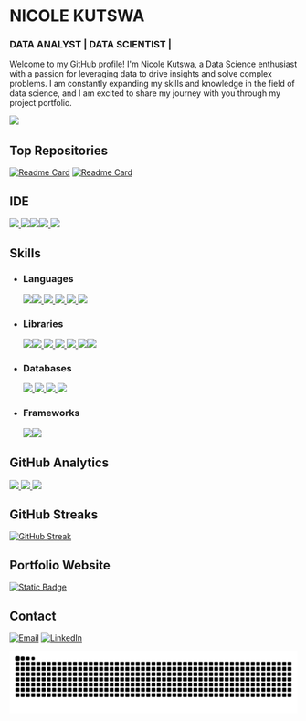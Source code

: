 <!---![](https://github.com/SUKHMAN-SINGH-1612/SUKHMAN-SINGH-1612/blob/main/github-header-image.png)--->
# NICOLE KUTSWA
### DATA ANALYST | DATA SCIENTIST | 

Welcome to my GitHub profile! I'm Nicole Kutswa, a Data Science enthusiast with a passion for leveraging data to drive insights and solve complex problems. I am constantly expanding my skills and knowledge in the field of data science, and I am excited to share my journey with you through my project portfolio.

![](http://github-profile-summary-cards.vercel.app/api/cards/profile-details?username=nicole-kutswa&theme=aura_dark)

## Top Repositories
[![Readme Card](https://github-readme-stats.vercel.app/api/pin/?username=nicole-kutswa&theme=dark&hide_border=true&repo=Telecom-customer-churn-analysis)](https://github.com/nicole-kutswa/Telecom-customer-churn-analysis) [![Readme Card](https://github-readme-stats.vercel.app/api/pin/?username=nicole-kutswa&theme=dark&hide_border=true&repo=IBM-AI-Engineering)](https://github.com/nicole-kutswa/IBM-AI-Engineering)

## IDE
[![](https://img.shields.io/badge/Python-FFD43B?style=for-the-badge&logo=python&logoColor=blue) ![](https://img.shields.io/badge/Colab-F9AB00?style=for-the-badge&logo=googlecolab&color=525252)![](https://img.shields.io/badge/VSCode-0078D4?style=for-the-badge&logo=visual%20studio%20code&logoColor=white)![](https://img.shields.io/badge/Jupyter-F37626?style=for-the-badge&logo=jupyter&logoColor=white)
![](https://img.shields.io/badge/Spyder-FF0000?style=for-the-badge&logo=spyder%20ide&logoColor=white)](https://github.com/nicole-kutswa)

## Skills
- ### Languages
  [![](https://img.shields.io/badge/C-00599C?style=for-the-badge&logo=c&logoColor=white)![](https://img.shields.io/badge/CSS3-1572B6?style=for-the-badge&logo=css3&logoColor=white) ![](https://img.shields.io/badge/HTML5-E34F26?style=for-the-badge&logo=html5&logoColor=white) ![](https://img.shields.io/badge/JavaScript-323330?style=for-the-badge&logo=javascript&logoColor=F7DF1E) ![](https://img.shields.io/badge/Python-FFD43B?style=for-the-badge&logo=python&logoColor=blue) ![](https://img.shields.io/badge/Markdown-000000?style=for-the-badge&logo=markdown&logoColor=white)](https://github.com/nicole-kutswa) 
- ### Libraries
  [![](https://img.shields.io/badge/Jupyter-F37626.svg?&style=for-the-badge&logo=Jupyter&logoColor=whit)![](https://img.shields.io/badge/Numpy-777BB4?style=for-the-badge&logo=numpy&logoColor=white) ![](	https://img.shields.io/badge/Pandas-2C2D72?style=for-the-badge&logo=pandas&logoColor=white) ![](https://img.shields.io/badge/Plotly-239120?style=for-the-badge&logo=plotly&logoColor=white) ![](https://img.shields.io/badge/scikit_learn-F7931E?style=for-the-badge&logo=scikit-learn&logoColor=white) ![](https://img.shields.io/badge/SciPy-654FF0?style=for-the-badge&logo=SciPy&logoColor=white)![](https://img.shields.io/badge/Node%20js-339933?style=for-the-badge&logo=nodedotjs&logoColor=white)](https://github.com/nicole-kutswa)
- ### Databases
  [![](https://img.shields.io/badge/Microsoft%20SQL%20Server-CC2927?style=for-the-badge&logo=microsoft%20sql%20server&logoColor=white) ![](https://img.shields.io/badge/MySQL-005C84?style=for-the-badge&logo=mysql&logoColor=white) ![](https://img.shields.io/badge/MongoDB-47A248?style=for-the-badge&logo=mongodb&logoColor=white)
![](https://img.shields.io/badge/Microsoft%20Access-A4373A?style=for-the-badge&logo=microsoft%20access&logoColor=white)](https://github.com/nicole-kutswa)
- ### Frameworks
    [![](https://img.shields.io/badge/GitHub%20Pages-222222?style=for-the-badge&logo=GitHub%20Pages&logoColor=white)![](https://img.shields.io/badge/React-20232A?style=for-the-badge&logo=react&logoColor=61DAFB)](https://github.com/nicole-kutswa)

## GitHub Analytics
[<img height="180em" src="https://github-readme-stats-eight-theta.vercel.app/api?username=nicole-kutswa&show_icons=true&theme=dark&hide_border=true&include_all_commits=true&count_private=true"/> <img height="180em" src="https://github-readme-stats.vercel.app/api/top-langs/?username=nicole-kutswa&layout=compact&theme=dark&hide_border=true"/> ![](http://github-profile-summary-cards.vercel.app/api/cards/productive-time?username=nicole-kutswa&show_icons=true&theme=dark&utcOffset=8)](https://github.com/nicole-kutswa)
## GitHub Streaks
[![GitHub Streak](https://streak-stats.demolab.com?user=nicole-kutswa&theme=dark&hide_border=true)](https://git.io/streak-stats)

## Portfolio Website
[![Static Badge](https://img.shields.io/badge/Website-%20?style=for-the-badge&label=Portfolio&labelColor=dark&color=blue)](https://nicole-kutswa.github.io/)

## Contact
[![Email](https://img.shields.io/badge/Gmail-D14836?style=for-the-badge&logo=gmail&logoColor=white)](mailto:nicolekutswa@gmail.com) [![LinkedIn](https://img.shields.io/badge/LinkedIn-0077B5?style=for-the-badge&logo=linkedin&logoColor=white)](https://www.linkedin.com/in/nicole-kutswa/)

![Snake animation](https://github.com/nicole-kutswa/nicole-kutswa/blob/main/assets/github-contribution-grid-snake.svg)
<!---
nicole-kutswa/nicole-kutswa is a ✨ special ✨ repository because its `README.md` (this file) appears on your GitHub profile.
You can click the Preview link to take a look at your changes.
--->
